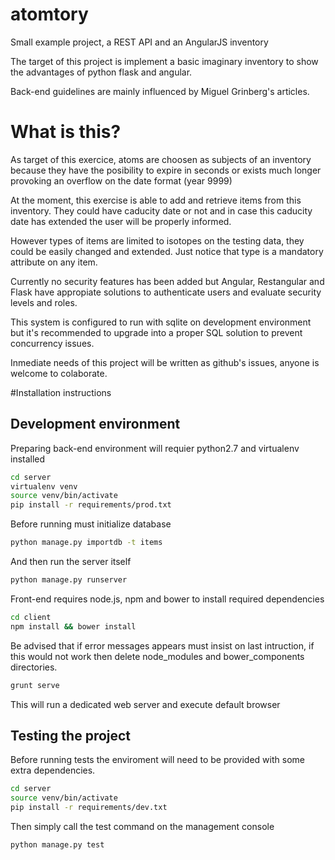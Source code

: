 # atomtory
Small example project, a REST API and an AngularJS inventory

The target of this project is implement a basic imaginary inventory to show the advantages of python flask and angular.

Back-end guidelines are mainly influenced by Miguel Grinberg's articles.

# What is this?

As target of this exercice, atoms are choosen as subjects of an inventory because they have the posibility to expire in seconds or exists much longer provoking an overflow on the date format (year 9999)

At the moment, this exercise is able to add and retrieve items from this inventory. They could have caducity date or not and in case this caducity date has extended the user will be properly informed.

However types of items are limited to isotopes on the testing data, they could be easily changed and extended. Just notice that type is a mandatory attribute on any item.

Currently no security features has been added but Angular, Restangular and Flask have appropiate solutions to authenticate users and evaluate security levels and roles.

This system is configured to run with sqlite on development environment but it's recommended to upgrade into a proper SQL solution to prevent concurrency issues.

Inmediate needs of this project will be written as github's issues, anyone is welcome to colaborate.

#Installation instructions

## Development environment

Preparing back-end environment will requier python2.7 and virtualenv installed
``` sh
cd server
virtualenv venv
source venv/bin/activate
pip install -r requirements/prod.txt
```
Before running must initialize database
``` sh
python manage.py importdb -t items
```
And then run the server itself
``` sh
python manage.py runserver
```

Front-end requires node.js, npm and bower to install required dependencies
``` sh
cd client
npm install && bower install
```
Be advised that if error messages appears must insist on last intruction, if this would not work then delete node_modules and bower_components directories.

``` sh
grunt serve
```
This will run a dedicated web server and execute default browser

## Testing the project

Before running tests the enviroment will need to be provided with some extra dependencies.

``` sh
cd server
source venv/bin/activate
pip install -r requirements/dev.txt
```
Then simply call the test command on the management console
``` sh
python manage.py test
```
